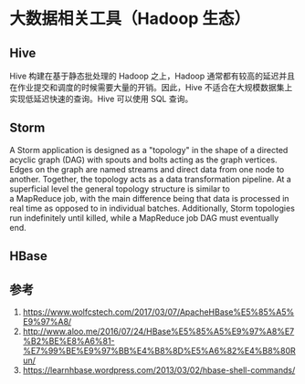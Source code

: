 # 大数据相关工具（Hadoop 生态）


<!--
ID: 766641f4-8a07-402b-8b86-fbfc16800009
Status: draft
Date: 2018-06-19T02:44:00
Modified: 2020-05-16T11:09:04
wp_id: 554
-->


## Hive

Hive 构建在基于静态批处理的 Hadoop 之上，Hadoop 通常都有较高的延迟并且在作业提交和调度的时候需要大量的开销。因此，Hive 不适合在大规模数据集上实现低延迟快速的查询。Hive 可以使用 SQL 查询。


## Storm

A Storm application is designed as a "topology" in the shape of a directed acyclic graph (DAG) with spouts and bolts acting as the graph vertices. Edges on the graph are named streams and direct data from one node to another. Together, the topology acts as a data transformation pipeline. At a superficial level the general topology structure is similar to a MapReduce job, with the main difference being that data is processed in real time as opposed to in individual batches. Additionally, Storm topologies run indefinitely until killed, while a MapReduce job DAG must eventually end.


## HBase

## 参考

1. https://www.wolfcstech.com/2017/03/07/ApacheHBase%E5%85%A5%E9%97%A8/
2. http://www.aloo.me/2016/07/24/HBase%E5%85%A5%E9%97%A8%E7%B2%BE%E8%A6%81-%E7%99%BE%E9%97%BB%E4%B8%8D%E5%A6%82%E4%B8%80Run/
3. https://learnhbase.wordpress.com/2013/03/02/hbase-shell-commands/